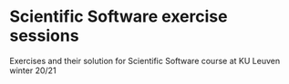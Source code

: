 # Scientific Software exercise sessions
Exercises and their solution for Scientific Software course at KU Leuven winter 20/21
